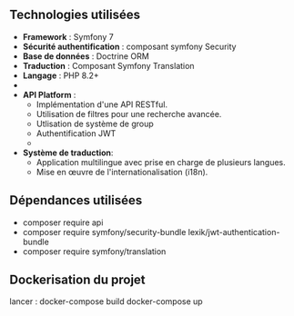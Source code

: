 



## Technologies utilisées
- **Framework** : Symfony 7
- **Sécurité authentification** : composant symfony Security
- **Base de données** : Doctrine ORM
- **Traduction** : Composant Symfony Translation
- **Langage** : PHP 8.2+
- 
- **API Platform** :  
  - Implémentation d'une API RESTful.  
  - Utilisation de filtres pour une recherche avancée.
  - Utlisation de système de group
  - Authentification JWT
  - 
- **Système de traduction**:  
  - Application multilingue avec prise en charge de plusieurs langues.  
  - Mise en œuvre de l'internationalisation (i18n).

## Dépendances utilisées    
- composer require api
- composer require symfony/security-bundle lexik/jwt-authentication-bundle
- composer require symfony/translation

## Dockerisation du projet
lancer :
    docker-compose build
    docker-compose up

